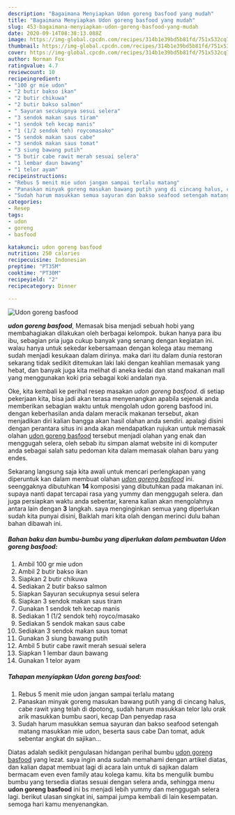 ```yaml
---
description: "Bagaimana Menyiapkan Udon goreng basfood yang mudah"
title: "Bagaimana Menyiapkan Udon goreng basfood yang mudah"
slug: 453-bagaimana-menyiapkan-udon-goreng-basfood-yang-mudah
date: 2020-09-14T08:38:13.088Z
image: https://img-global.cpcdn.com/recipes/314b1e39bd5b81fd/751x532cq70/udon-goreng-basfood-foto-resep-utama.jpg
thumbnail: https://img-global.cpcdn.com/recipes/314b1e39bd5b81fd/751x532cq70/udon-goreng-basfood-foto-resep-utama.jpg
cover: https://img-global.cpcdn.com/recipes/314b1e39bd5b81fd/751x532cq70/udon-goreng-basfood-foto-resep-utama.jpg
author: Norman Fox
ratingvalue: 4.7
reviewcount: 10
recipeingredient:
- "100 gr mie udon"
- "2 butir bakso ikan"
- "2 butir chikuwa"
- "2 butir bakso salmon"
- " Sayuran secukupnya sesui selera"
- "3 sendok makan saus tiram"
- "1 sendok teh kecap manis"
- "1 (1/2 sendok teh) roycomasako"
- "5 sendok makan saus cabe"
- "3 sendok makan saus tomat"
- "3 siung bawang putih"
- "5 butir cabe rawit merah sesuai selera"
- "1 lembar daun bawang"
- "1 telor ayam"
recipeinstructions:
- "Rebus 5 menit mie udon jangan sampai terlalu matang"
- "Panaskan minyak goreng masukan bawang putih yang di cincang halus, cabe rawit yang telah di dpotong, sudah harum masukkan telor lalu orak arik masukkan bumbu saori, kecap Dan penyedap rasa"
- "Sudah harum masukkan semua sayuran dan bakso seafood setengah matang masukkan mie udon, beserta saus cabe Dan tomat, aduk sebentar angkat dn sajikan..."
categories:
- Resep
tags:
- udon
- goreng
- basfood

katakunci: udon goreng basfood 
nutrition: 250 calories
recipecuisine: Indonesian
preptime: "PT35M"
cooktime: "PT30M"
recipeyield: "2"
recipecategory: Dinner

---
```



![Udon goreng basfood](https://img-global.cpcdn.com/recipes/314b1e39bd5b81fd/751x532cq70/udon-goreng-basfood-foto-resep-utama.jpg)

<b><i>udon goreng basfood</i></b>, Memasak bisa menjadi sebuah hobi yang membahagiakan dilakukan oleh berbagai kelompok. bukan hanya para ibu ibu, sebagian pria juga cukup banyak yang senang dengan kegiatan ini. walau hanya untuk sekedar kebersamaan dengan kolega atau memang sudah menjadi kesukaan dalam dirinya. maka dari itu dalam dunia restoran sekarang tidak sedikit ditemukan laki laki dengan keahlian memasak yang hebat, dan banyak juga kita melihat di aneka kedai dan stand makanan mall yang menggunakan koki pria sebagai koki andalan nya.



Oke, kita kembali ke perihal resep masakan <i>udon goreng basfood</i>. di setiap pekerjaan kita, bisa jadi akan terasa menyenangkan apabila sejenak anda memberikan sebagian waktu untuk mengolah udon goreng basfood ini. dengan keberhasilan anda dalam meracik makanan tersebut, akan menjadikan diri kalian bangga akan hasil olahan anda sendiri. apalagi disini dengan perantara situs ini anda akan mendapatkan rujukan untuk memasak olahan <u>udon goreng basfood</u> tersebut menjadi olahan yang enak dan menggugah selera, oleh sebab itu simpan alamat website ini di komputer anda sebagai salah satu pedoman kita dalam memasak olahan baru yang endes.


Sekarang langsung saja kita awali untuk mencari perlengkapan yang diperuntuk kan dalam membuat olahan <u><i>udon goreng basfood</i></u> ini. seenggaknya dibutuhkan <b>14</b> komposisi yang dibutuhkan pada makanan ini. supaya nanti dapat tercapai rasa yang yummy dan menggugah selera. dan juga persiapkan waktu anda sebentar, karena kalian akan mengolahnya antara lain dengan <b>3</b> langkah. saya menginginkan semua yang diperlukan sudah kita punyai disini, Baiklah mari kita olah dengan merinci dulu bahan bahan dibawah ini.

<!--inarticleads1-->

##### Bahan baku dan bumbu-bumbu yang diperlukan dalam pembuatan Udon goreng basfood:

1. Ambil 100 gr mie udon
1. Ambil 2 butir bakso ikan
1. Siapkan 2 butir chikuwa
1. Sediakan 2 butir bakso salmon
1. Siapkan  Sayuran secukupnya sesui selera
1. Siapkan 3 sendok makan saus tiram
1. Gunakan 1 sendok teh kecap manis
1. Sediakan 1 (1/2 sendok teh) royco/masako
1. Sediakan 5 sendok makan saus cabe
1. Sediakan 3 sendok makan saus tomat
1. Gunakan 3 siung bawang putih
1. Ambil 5 butir cabe rawit merah sesuai selera
1. Siapkan 1 lembar daun bawang
1. Gunakan 1 telor ayam




<!--inarticleads2-->

##### Tahapan menyiapkan Udon goreng basfood:

1. Rebus 5 menit mie udon jangan sampai terlalu matang
1. Panaskan minyak goreng masukan bawang putih yang di cincang halus, cabe rawit yang telah di dpotong, sudah harum masukkan telor lalu orak arik masukkan bumbu saori, kecap Dan penyedap rasa
1. Sudah harum masukkan semua sayuran dan bakso seafood setengah matang masukkan mie udon, beserta saus cabe Dan tomat, aduk sebentar angkat dn sajikan...




Diatas adalah sedikit pengulasan hidangan perihal bumbu <u>udon goreng basfood</u> yang lezat. saya ingin anda sudah memahami dengan artikel diatas, dan kalian dapat membuat lagi di acara lain untuk di sajikan dalam bermacam even even family atau kolega kamu. kita bs mengulik bumbu bumbu yang tersedia diatas sesuai dengan selera anda, sehingga menu <b>udon goreng basfood</b> ini bs menjadi lebih yummy dan menggugah selera lagi. berikut ulasan singkat ini, sampai jumpa kembali di lain kesempatan. semoga hari kamu menyenangkan.
